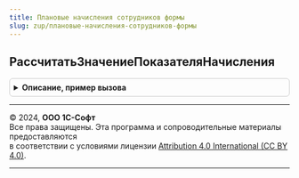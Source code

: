 ```yaml
---
title: Плановые начисления сотрудников формы
slug: zup/плановые-начисления-сотрудников-формы
---
```



## РассчитатьЗначениеПоказателяНачисления
<details style="margin: 1em 0; padding: 0.5em; border: 1px solid #ccc; border-radius: 6px;">

<summary style="font-weight: bold; cursor: pointer;">Описание, пример вызова</summary>

```bsl

Процедура РассчитатьЗначениеПоказателяНачисления(ИсходноеЗначение, СтруктураДействие, Показатель) Экспорт
```

Пример вызова
```bsl
ПлановыеНачисленияСотрудниковФормы.РассчитатьЗначениеПоказателяНачисления(ИсходноеЗначение, СтруктураДействие, Показатель) 
```
</details>

---

© 2024, **ООО 1С-Софт**  
Все права защищены. Эта программа и сопроводительные материалы предоставляются  
в соответствии с условиями лицензии [Attribution 4.0 International (CC BY 4.0)](https://creativecommons.org/licenses/by/4.0/legalcode).

---
